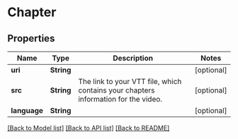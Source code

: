 # Chapter

## Properties
Name | Type | Description | Notes
------------ | ------------- | ------------- | -------------
**uri** | **String** |  | [optional] 
**src** | **String** | The link to your VTT file, which contains your chapters information for the video. | [optional] 
**language** | **String** |  | [optional] 

[[Back to Model list]](../README.md#documentation-for-models) [[Back to API list]](../README.md#documentation-for-api-endpoints) [[Back to README]](../README.md)


